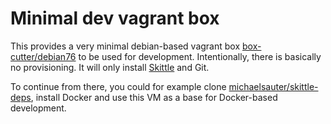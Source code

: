 # Minimal dev vagrant box

This provides a very minimal debian-based vagrant box [box-cutter/debian76](https://vagrantcloud.com/box-cutter/debian76) to be used for development. Intentionally, there is basically no provisioning. It will only install [Skittle](https://github.com/d11wtq/skittle) and Git.

To continue from there, you could for example clone [michaelsauter/skittle-deps](https://github.com/michaelsauter/skittle-deps), install Docker and use this VM as a base for Docker-based development.